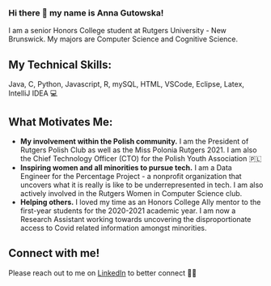 ### Hi there 👋 my name is Anna Gutowska!

I am a senior Honors College student at Rutgers University - New Brunswick. My majors are Computer Science
and Cognitive Science. 

## My Technical Skills: 
Java, C, Python, Javascript, R, mySQL, HTML, VSCode, Eclipse, Latex, IntelliJ IDEA 💻

## What Motivates Me: 
* **My involvement within the Polish community.** I am the President of Rutgers Polish Club as well as the Miss Polonia Rutgers 2021. I am also the Chief Technology Officer (CTO) for the Polish Youth Association 🇵🇱
* **Inspiring women and all minorities to pursue tech.** I am a Data Engineer for the Percentage Project - a nonprofit organization that uncovers what it is really is like to be underrepresented in tech. I am also actively involved in the Rutgers Women in Computer Science club. 
* **Helping others.** I loved my time as an Honors College Ally mentor to the first-year students for the 2020-2021 academic year. I am now a Research Assistant working towards uncovering the disproportionate access to Covid related information amongst minorities. 

## Connect with me!
Please reach out to me on [LinkedIn](https://www.linkedin.com/in/anna-gutowska/) to better connect 🙌🏻

<!--
**AnnaGutowska/AnnaGutowska** is a ✨ _special_ ✨ repository because its `README.md` (this file) appears on your GitHub profile.


Here are some ideas to get you started:

- 🔭 I’m currently working on ...
- 🌱 I’m currently learning ...
- 👯 I’m looking to collaborate on ...
- 🤔 I’m looking for help with ...
- 💬 Ask me about ...
- 📫 How to reach me: ...
- 😄 Pronouns: ...
- ⚡ Fun fact: ...
-->
